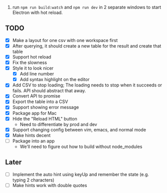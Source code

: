1. run `npm run build:watch` and `npm run dev` in 2 separate windows to start Electron with hot reload.


TODO
-----

- [x] Make a layout for one csv with one workspace first
- [x] After querying, it should create a new table for the result and create that table
- [x] Support hot reload
- [x] Fix the slowness
- [x] Style it to look nicer
  - [x] Add line number
  - [x] Add syntax highlight on the editor
- [x] Add CSV to stop loading; The loading needs to stop when it succeeds or fails. API should abstract that away.
- [x] Convert API to promise  
- [x] Export the table into a CSV
- [x] Support showing error message
- [x] Package app for Mac  
- [x] Hide the "Reload HTML" button
  - Need to differentiate by prod and dev
- [x] Support changing config between vim, emacs, and normal mode
- [x] Make hints decent
- [ ] Package into an app
  - We'll need to figure out how to build without node_modules

Later
------
- [ ] Implement the auto hint using keyUp and remember the state (e.g. typing 2 characters)
- [ ] Make hints work with double quotes
